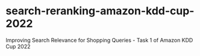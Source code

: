 # search-reranking-amazon-kdd-cup-2022
Improving Search Relevance for Shopping Queries - Task 1 of Amazon KDD Cup 2022
